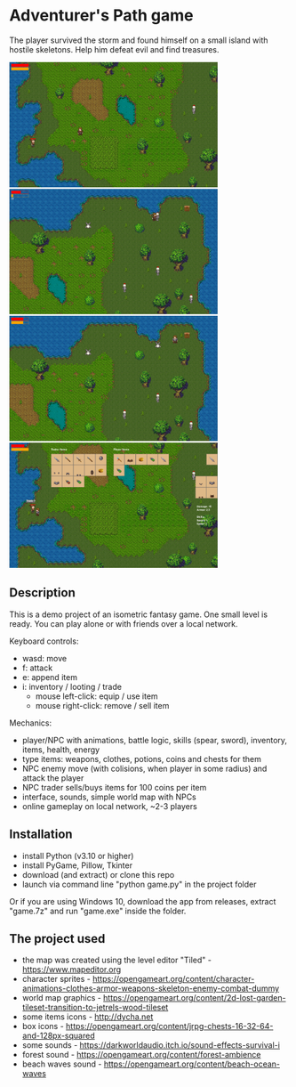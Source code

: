 # Adventurer's Path game

The player survived the storm and found himself on a small island with hostile skeletons. Help him defeat evil and find treasures.

<img src="https://github.com/lestec-al/adventurer-s-path-game/raw/main/graphics/pic_game_1.png" width="375" height="225"/>  <img src="https://github.com/lestec-al/adventurer-s-path-game/raw/main/graphics/pic_game_4.png" width="375" height="225"/>
<img src="https://github.com/lestec-al/adventurer-s-path-game/raw/main/graphics/pic_game_5.png" width="375" height="225"/>  <img src="https://github.com/lestec-al/adventurer-s-path-game/raw/main/graphics/pic_game_6.png" width="375" height="225"/>

## Description

This is a demo project of an isometric fantasy game. One small level is ready. You can play alone or with friends over a local network.

Keyboard controls:
- wasd: move
- f: attack
- e: append item
- i: inventory / looting / trade
    - mouse left-click: equip / use item
    - mouse right-click: remove / sell item

Mechanics:
- player/NPC with animations, battle logic, skills (spear, sword), inventory, items, health, energy
- type items: weapons, clothes, potions, coins and chests for them
- NPC enemy move (with colisions, when player in some radius) and attack the player
- NPC trader sells/buys items for 100 coins per item
- interface, sounds, simple world map with NPCs
- online gameplay on local network, ~2-3 players


## Installation

- install Python (v3.10 or higher)
- install PyGame, Pillow, Tkinter
- download (and extract) or clone this repo
- launch via command line "python game.py" in the project folder

Or if you are using Windows 10, download the app from releases, extract "game.7z" and run "game.exe" inside the folder.


## The project used

- the map was created using the level editor "Tiled" - https://www.mapeditor.org
- character sprites - https://opengameart.org/content/character-animations-clothes-armor-weapons-skeleton-enemy-combat-dummy
- world map graphics - https://opengameart.org/content/2d-lost-garden-tileset-transition-to-jetrels-wood-tileset
- some items icons - http://dycha.net
- box icons - https://opengameart.org/content/jrpg-chests-16-32-64-and-128px-squared
- some sounds - https://darkworldaudio.itch.io/sound-effects-survival-i
- forest sound - https://opengameart.org/content/forest-ambience
- beach waves sound - https://opengameart.org/content/beach-ocean-waves
